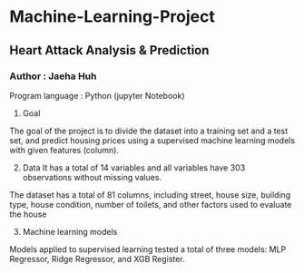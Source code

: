 # Machine-Learning-Project
## Heart Attack Analysis & Prediction
### Author : Jaeha Huh

Program language : Python (jupyter Notebook)

1. Goal

The goal of the project is to divide the dataset into a training set and a test set, and predict housing prices using a supervised machine learning models with given features (column).

2. Data
It has a total of 14 variables and all variables have 303 observations without missing values.

The dataset has a total of 81 columns, including street, house size, building type, house condition, number of toilets, and other factors used to evaluate the house

3. Machine learning models

Models applied to supervised learning tested a total of three models: MLP Regressor, Ridge Regressor, and XGB Register. 


